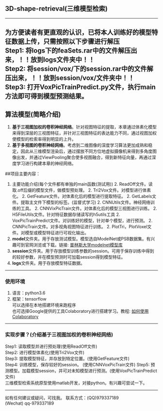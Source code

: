 ## 3D-shape-retrieval(三维模型检索)

---
为方便读者有更直观的认识，已将本人训练好的模型特征数据上传，只需按照以下步骤进行解压   
Step1: 将**logs**下的feaSets.rar中的文件解压出来，！！放到**logs**文件夹中！！   
Step2: 将**session**/**vox**/下的session.rar中的文件解压出来，！！放到**session**/**vox**/文件夹中！！  
Step3: 打开VoxPicTrainPredict.py文件，执行main方法即可得到模型预测结果。
---

## 算法模型(简略介绍)
1. **基于三视图加权的卷积神经网络**。针对视图特征的提取，本章通过体素化模型来得到深层的三视图特征，并针对三视图特征的表达能力不同，通过视图加权使模型的检索率得到明显的上升。
2. **基于多视图的卷积神经网络**。考虑到二维图像的深度学习算法更加成熟和稳定，因此从三维模型渲染后，通过摆放不同方位地虚拟摄像机来得到多角度图像出发，并通过ViewPooling聚合使多视图融合，得到新特征向量，再通过深度学习进行构建本章的神经网络。

##项目主要内容：
1. 主要功能介绍(每个文件都有单独的main函数(测试用))
    2. ReadOff文件。读取.off后缀的模型文件，做模型预处理。 
    2. Tri2Vox文件。对模型进行体素化。
    2. GetFeature文件。对体素化后的模型进行提取特征。
    2. GetLabels文件。提取主文件下模型的标签。(监督式学习)
    2. CNNUtils文件。神经网络训练的工具。
    2. CNNVixPicTrain文件。对体素化后的模型三视图进行训练。
    2. H5FileUtils文件。针对特征数据存储读写的h5utils工具
    2. VoxPicTrainPredict文件。对训练好的模型，针对单个模型，进行预测。
    2. CNNPicTrain文件。对多视角视图特征进行训练。
    2. PlotTri，PlotVoxel文件。对模型或模型特征进行可视化输出。
2. **model**文件夹。用于存放测试模型。模型选自ModelNet或PSB数据集。有兴趣可到官网浏览或下载。链接: [普林斯大学modelnet模型库](http://modelnet.cs.princeton.edu/)
3. **session**文件夹。用于存放模型训练参数的session。可用于保存训练中得到的较好参数，并在模型预测时可加载session得到模型特征。
4. **logs**文件夹。用于存放模型特征数据。


---
### 使用环境
1. 语言：python3.6
2. 框架：tensorflow  
可以选择在本地搭建环境来跑程序  
也可选择Google提供的工具Colaboratory进行搭建学习。教程: [如何使用Colaboratory](https://www.jianshu.com/p/e6f1058614c0?from=timeline&isappinstalled=0)
---


### 实现步骤？(介绍基于三视图加权的卷积神经网络)
Step1:  读取模型并进行预处理(使用ReadOff文件)   
Step2:  进行模型体素化(使用Tri2Vox文件)  
Step3:  提取模型特征，并存放到特定位置。(使用GetFeature文件)  
Step4:  训练模型，保存较好的session。 (使用CNNVoxPicTrain文件)
Step5:  预测模型。加载模型session，并可对未知模型进行预测。(使用VoxPicTrainPredict文件)      
三维模型检索系统原型使用matlab开发，对接python。有兴趣可尝试一下。



---
如有任何建议或疑问，可找我。
联系方式：(QQ)979337189   
(Wechat) qq-979337189
 